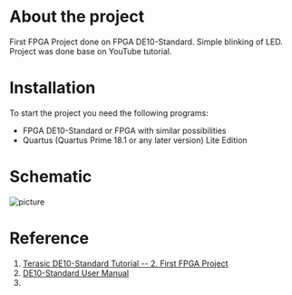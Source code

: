# About the project
 First FPGA Project done on FPGA DE10-Standard. Simple blinking of LED. Project was done base on YouTube tutorial.
 
 # Installation
To start the project you need the following programs:

- FPGA DE10-Standard or FPGA with similar possibilities 
- Quartus (Quartus Prime 18.1 or any later version) Lite Edition

# Schematic
![picture](https://user-images.githubusercontent.com/16638876/129744894-8021eade-bfba-4fce-b4e4-33d2119c4fd7.png)


# Reference

1. [Terasic DE10-Standard Tutorial -- 2. First FPGA Project](https://www.youtube.com/watch?v=erYag9zr0ek&t=941s)
2. [DE10-Standard User Manual](https://www.terasic.com.tw/cgi-bin/page/archive.pl?Language=English&CategoryNo=205&No=1081&PartNo=1)
3.
